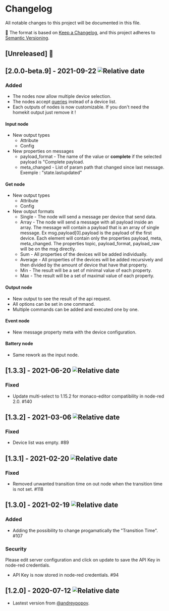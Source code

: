 # Changelog

All notable changes to this project will be documented in this file.

:memo: The format is based on [Keep a Changelog](https://keepachangelog.com/en/1.0.0/),
and this project adheres to [Semantic Versioning](https://semver.org/spec/v2.0.0.html).

## [Unreleased] :construction:
## [2.0.0-beta.9] - 2021-09-22 ![Relative date](https://img.shields.io/date/1632343413?label=)
### Added
- The nodes now allow multiple device selection.
- The nodes accept [queries](https://github.com/deconz-community/node-red-contrib-deconz/wiki/Device-queries) instead of a device list.
- Each outputs of nodes is now customizable. If you don't need the homekit output just remove it !
#### Input node
- New output types
  - Attribute
  - Config
- New properties on messages
  - payload_format - The name of the value or __complete__ if the selected payload is "Complete payload.
  - meta_changed - List of param path that changed since last message. Exemple : "state.lastupdated"
#### Get node
- New output types
  - Attribute
  - Config
- New output formats
  - Single - The node will send a message per device that send data.
  - Array - The node will send a message with all payload inside an array. The message will contain a payload that is an array of single message. Ex msg.payload[0].payload is the payload of the first device. Each element will contain only the properties payload, meta, meta_changed. The properties topic, payload_format, payload_raw will be on the msg directly.
  - Sum - All properties of the devices will be added individually.
  - Average - All properties of the devices will be added recursively and then divided by the amount of device that have that property.
  - Min - The result will be a set of minimal value of each property.
  - Max - The result will be a set of maximal value of each property.
#### Output node
- New output to see the result of the api request.
- All options can be set in one command.
- Multiple commands can be added and executed one by one.
#### Event node
- New message property meta with the device configuration.
#### Battery node
- Same rework as the input node.

## [1.3.3] - 2021-06-20 ![Relative date](https://img.shields.io/date/1624190689?label=)
### Fixed
- Update multi-select to 1.15.2 for monaco-editor compatibility in node-red 2.0. #140

## [1.3.2] - 2021-03-06 ![Relative date](https://img.shields.io/date/1615059740?label=)
### Fixed
- Device list was empty. #89

## [1.3.1] - 2021-02-20 ![Relative date](https://img.shields.io/date/1613827429?label=)
### Fixed
- Removed unwanted transition time on out node when the transition time is not set. #118

## [1.3.0] - 2021-02-19 ![Relative date](https://img.shields.io/date/1613738128?label=)
### Added
- Adding the possibility to change progamatically the "Transition Time". #107

### Security
Please edit server configuration and click on update to save the API Key in node-red credentials.
- API Key is now stored in node-red credentials. #94

## [1.2.0] - 2020-07-12 ![Relative date](https://img.shields.io/date/1594559914?label=)
 - Lastest version from [@andreypopov](https://github.com/andreypopov).
